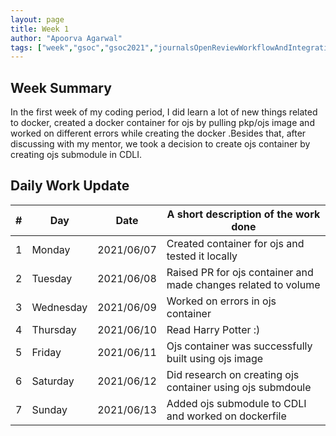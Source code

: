 ```yaml
---
layout: page
title: Week 1
author: "Apoorva Agarwal"
tags: ["week","gsoc","gsoc2021","journalsOpenReviewWorkflowAndIntegration","week#1","eval#1"]
---
```


## Week Summary

In the first week of my coding period, I did learn a lot of new things related to docker, created a docker container for ojs by pulling pkp/ojs image and worked on different errors while creating the docker .Besides that, after discussing with my mentor, we took a decision to create ojs container by creating ojs submodule in CDLI.

## Daily Work Update

|\#|Day|Date|A short description of the work done|  
|---	|---	|---	|---	|  
|1   	| Monday 	|   2021/06/07	| Created container for ojs and tested it locally |  
|2   	| Tuesday  	|   2021/06/08	| Raised PR for ojs container and made changes related to volume 	|  
|3   	| Wednesday |   2021/06/09 	| Worked on errors in ojs container |  
|4   	| Thursday  |   2021/06/10	| Read Harry Potter :) |  
|5   	| Friday  	|   2021/06/11	| Ojs container was successfully built using ojs image |  
|6   	| Saturday  |   2021/06/12	| Did research on creating ojs container using ojs submdoule |  
|7   	| Sunday  	|   2021/06/13	| Added ojs submodule to CDLI and worked on dockerfile  |  
